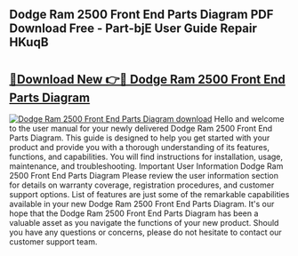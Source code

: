 ## Dodge Ram 2500 Front End Parts Diagram PDF Download Free - Part-bjE User Guide Repair HKuqB

# <h2><a href="http://dfng0u.blite.top/?on=Dodge+Ram+2500+Front+End+Parts+Diagram">🔗Download New 👉🔴 Dodge Ram 2500 Front End Parts Diagram</a></h2>

[![Dodge Ram 2500 Front End Parts Diagram download](https://i.imgur.com/lujVjoI.png)](http://dfng0u.blite.top/?on=Dodge+Ram+2500+Front+End+Parts+Diagram)
Hello and welcome to the user manual for your newly delivered Dodge Ram 2500 Front End Parts Diagram. This guide is designed to help you get started with your product and provide you with a thorough understanding of its features, functions, and capabilities. You will find instructions for installation, usage, maintenance, and troubleshooting. Important User Information Dodge Ram 2500 Front End Parts Diagram Please review the user information section for details on warranty coverage, registration procedures, and customer support options. List of features are just some of the remarkable capabilities available in your new Dodge Ram 2500 Front End Parts Diagram. It's our hope that the Dodge Ram 2500 Front End Parts Diagram has been a valuable asset as you navigate the functions of your new product. Should you have any questions or concerns, please do not hesitate to contact our customer support team.
